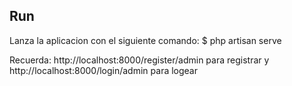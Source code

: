 
## Run
Lanza la aplicacion con el siguiente comando: $ php artisan serve

Recuerda:  http://localhost:8000/register/admin para registrar y http://localhost:8000/login/admin para logear


